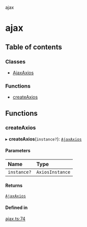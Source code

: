 ajax

# ajax

## Table of contents

### Classes

- [AjaxAxios](classes/AjaxAxios.md)

### Functions

- [createAxios](README.md#createaxios)

## Functions

### createAxios

▸ **createAxios**(`instance?`): [`AjaxAxios`](classes/AjaxAxios.md)

#### Parameters

| Name | Type |
| :------ | :------ |
| `instance?` | `AxiosInstance` |

#### Returns

[`AjaxAxios`](classes/AjaxAxios.md)

#### Defined in

[ajax.ts:74](https://github.com/xizher/nhz-utils/blob/55c3ef3/src/ajax/ajax.ts#L74)
